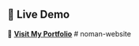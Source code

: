 
## **🚀 Live Demo**  
🔗 **[Visit My Portfolio](https://noman-akram-portfolio.netlify.app/)**  #   n o m a n - w e b s i t e 
 
 